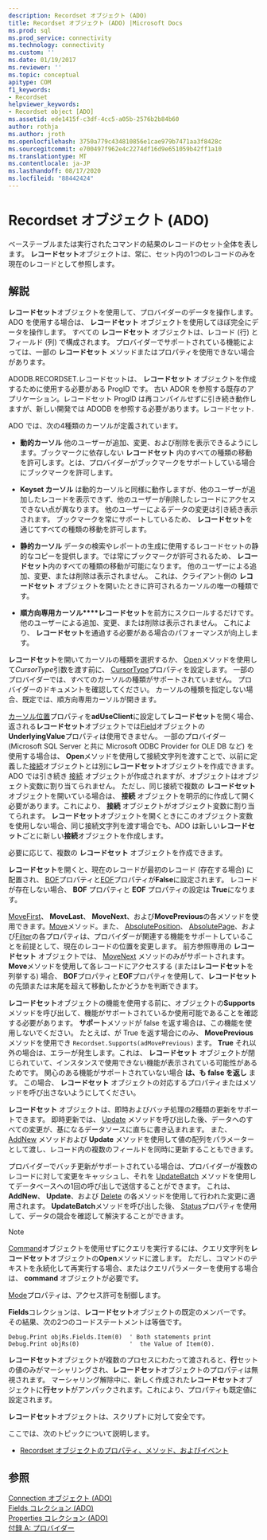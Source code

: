 ```yaml
---
description: Recordset オブジェクト (ADO)
title: Recordset オブジェクト (ADO) |Microsoft Docs
ms.prod: sql
ms.prod_service: connectivity
ms.technology: connectivity
ms.custom: ''
ms.date: 01/19/2017
ms.reviewer: ''
ms.topic: conceptual
apitype: COM
f1_keywords:
- Recordset
helpviewer_keywords:
- Recordset object [ADO]
ms.assetid: ede1415f-c3df-4cc5-a05b-2576b2b84b60
author: rothja
ms.author: jroth
ms.openlocfilehash: 3750a779c434810856e1cae979b7471aa3f8428c
ms.sourcegitcommit: e700497f962e4c2274df16d9e651059b42ff1a10
ms.translationtype: MT
ms.contentlocale: ja-JP
ms.lasthandoff: 08/17/2020
ms.locfileid: "88442424"
---
```

# <a name="recordset-object-ado"></a>Recordset オブジェクト (ADO)
ベーステーブルまたは実行されたコマンドの結果のレコードのセット全体を表します。 **レコードセット**オブジェクトは、常に、セット内の1つのレコードのみを現在のレコードとして参照します。  
  
## <a name="remarks"></a>解説  
 **レコードセット**オブジェクトを使用して、プロバイダーのデータを操作します。 ADO を使用する場合は、 **レコードセット** オブジェクトを使用してほぼ完全にデータを操作します。 すべての **レコードセット** オブジェクトは、レコード (行) とフィールド (列) で構成されます。 プロバイダーでサポートされている機能によっては、一部の **レコードセット** メソッドまたはプロパティを使用できない場合があります。  
  
 ADODB.RECORDSET.レコードセットは、 **レコードセット** オブジェクトを作成するために使用する必要がある ProgID です。 古い ADOR を参照する既存のアプリケーション。レコードセット ProgID は再コンパイルせずに引き続き動作しますが、新しい開発では ADODB を参照する必要があります。レコードセット.  
  
 ADO では、次の4種類のカーソルが定義されています。  
  
-   **動的カーソル** 他のユーザーが追加、変更、および削除を表示できるようにします。ブックマークに依存しない **レコードセット** 内のすべての種類の移動を許可します。とは、プロバイダーがブックマークをサポートしている場合にブックマークを許可します。  
  
-   **Keyset カーソル** は動的カーソルと同様に動作しますが、他のユーザーが追加したレコードを表示できず、他のユーザーが削除したレコードにアクセスできない点が異なります。 他のユーザーによるデータの変更は引き続き表示されます。 ブックマークを常にサポートしているため、 **レコードセット**を通じてすべての種類の移動を許可します。  
  
-   **静的カーソル** データの検索やレポートの生成に使用するレコードセットの静的なコピーを提供します。では常にブックマークが許可されるため、 **レコードセット**内のすべての種類の移動が可能になります。 他のユーザーによる追加、変更、または削除は表示されません。 これは、クライアント側の **レコードセット** オブジェクトを開いたときに許可されるカーソルの唯一の種類です。  
  
-   **順方向専用カーソル****レコードセット**を前方にスクロールするだけです。 他のユーザーによる追加、変更、または削除は表示されません。 これにより、 **レコードセット**を通過する必要がある場合のパフォーマンスが向上します。  
  
 **レコードセット**を開いてカーソルの種類を選択するか、 [Open](../../../ado/reference/ado-api/open-method-ado-recordset.md)メソッドを使用して*CursorType*引数を渡す前に、 [CursorType](../../../ado/reference/ado-api/cursortype-property-ado.md)プロパティを設定します。 一部のプロバイダーでは、すべてのカーソルの種類がサポートされていません。 プロバイダーのドキュメントを確認してください。 カーソルの種類を指定しない場合、既定では、順方向専用カーソルが開きます。  
  
 [カーソル位置](../../../ado/reference/ado-api/cursorlocation-property-ado.md)プロパティを**adUseClient**に設定して**レコードセット**を開く場合、返される**レコードセット**オブジェクトでは[Field](../../../ado/reference/ado-api/field-object.md)オブジェクトの**UnderlyingValue**プロパティは使用できません。 一部のプロバイダー (Microsoft SQL Server と共に Microsoft ODBC Provider for OLE DB など) を使用する場合は、 **Open**メソッドを使用して接続文字列を渡すことで、以前に定義した[接続](../../../ado/reference/ado-api/connection-object-ado.md)オブジェクトとは別に**レコードセット**オブジェクトを作成できます。 ADO では引き続き [接続](../../../ado/reference/ado-api/connection-object-ado.md) オブジェクトが作成されますが、オブジェクトはオブジェクト変数に割り当てられません。 ただし、同じ接続で複数の **レコードセット** オブジェクトを開いている場合は、 **接続** オブジェクトを明示的に作成して開く必要があります。これにより、 **接続** オブジェクトがオブジェクト変数に割り当てられます。 **レコードセット**オブジェクトを開くときにこのオブジェクト変数を使用しない場合、同じ接続文字列を渡す場合でも、ADO は新しい**レコードセット**ごとに新しい**接続**オブジェクトを作成します。  
  
 必要に応じて、複数の **レコードセット** オブジェクトを作成できます。  
  
 **レコードセット**を開くと、現在のレコードが最初のレコード (存在する場合) に配置され、 [BOF](../../../ado/reference/ado-api/bof-eof-properties-ado.md)プロパティと[EOF](../../../ado/reference/ado-api/bof-eof-properties-ado.md)プロパティが**False**に設定されます。 レコードが存在しない場合、 **BOF** プロパティと **EOF** プロパティの設定は **True**になります。  
  
 [MoveFirst](../../../ado/reference/ado-api/movefirst-movelast-movenext-and-moveprevious-methods-ado.md)、 **MoveLast**、 **MoveNext**、および**MovePrevious**の各メソッドを使用できます。[Move](../../../ado/reference/ado-api/move-method-ado.md)メソッド。また、 [AbsolutePosition](../../../ado/reference/ado-api/absoluteposition-property-ado.md)、 [AbsolutePage](../../../ado/reference/ado-api/absolutepage-property-ado.md)、および[Filter](../../../ado/reference/ado-api/filter-property.md)の各プロパティは、プロバイダーが関連する機能をサポートしていることを前提として、現在のレコードの位置を変更します。 前方参照専用の **レコードセット** オブジェクトでは、 [MoveNext](../../../ado/reference/ado-api/movefirst-movelast-movenext-and-moveprevious-methods-ado.md) メソッドのみがサポートされます。 **Move**メソッドを使用して各レコードにアクセスする (または**レコードセット**を列挙する) 場合、 **BOF**プロパティと**EOF**プロパティを使用して、**レコードセット**の先頭または末尾を超えて移動したかどうかを判断できます。  
  
 **レコードセット**オブジェクトの機能を使用する前に、オブジェクトの**Supports**メソッドを呼び出して、機能がサポートされているか使用可能であることを確認する必要があります。 **サポート**メソッドが false を返す場合は、この機能を使用しないでください。 たとえば、が True を返す場合にのみ、 **MovePrevious**メソッドを使用でき `Recordset.Supports(adMovePrevious)` ます。 **True** それ以外の場合は、エラーが発生します。これは、 **レコードセット** オブジェクトが閉じられていて、インスタンスで使用できない機能が表示されている可能性があるためです。 関心のある機能がサポートされていない場合 **は、も false を返し** ます。 この場合、 **レコードセット** オブジェクトの対応するプロパティまたはメソッドを呼び出さないようにしてください。  
  
 **レコードセット** オブジェクトは、即時およびバッチ処理の2種類の更新をサポートできます。 即時更新では、 [Update](../../../ado/reference/ado-api/update-method.md) メソッドを呼び出した後、データへのすべての変更が、基になるデータソースに直ちに書き込まれます。 また、 [AddNew](../../../ado/reference/ado-api/addnew-method-ado.md) メソッドおよび **Update** メソッドを使用して値の配列をパラメーターとして渡し、レコード内の複数のフィールドを同時に更新することもできます。  
  
 プロバイダーでバッチ更新がサポートされている場合は、プロバイダーが複数のレコードに対して変更をキャッシュし、それを [UpdateBatch](../../../ado/reference/ado-api/updatebatch-method.md) メソッドを使用してデータベースへの1回の呼び出しで送信することができます。 これは、 **AddNew**、 **Update**、および [Delete](../../../ado/reference/ado-api/delete-method-ado-recordset.md) の各メソッドを使用して行われた変更に適用されます。 **UpdateBatch**メソッドを呼び出した後、 [Status](../../../ado/reference/ado-api/status-property-ado-recordset.md)プロパティを使用して、データの競合を確認して解決することができます。  
  
> [!NOTE]
>  [Command](../../../ado/reference/ado-api/command-object-ado.md)オブジェクトを使用せずにクエリを実行するには、クエリ文字列を**レコードセット**オブジェクトの**Open**メソッドに渡します。 ただし、コマンドのテキストを永続化して再実行する場合、またはクエリパラメーターを使用する場合は、 **command** オブジェクトが必要です。  
  
 [Mode](../../../ado/reference/ado-api/mode-property-ado.md)プロパティは、アクセス許可を制御します。  
  
 **Fields**コレクションは、**レコードセット**オブジェクトの既定のメンバーです。 その結果、次の2つのコードステートメントは等価です。  
  
```  
Debug.Print objRs.Fields.Item(0)  ' Both statements print   
Debug.Print objRs(0)              '  the Value of Item(0).  
```  
  
 **レコードセット**オブジェクトが複数のプロセスにわたって渡されると、**行**セットの値のみがマーシャリングされ、**レコードセット**オブジェクトのプロパティは無視されます。 マーシャリング解除中に、新しく作成された**レコードセット**オブジェクトに**行セット**がアンパックされます。これにより、プロパティも既定値に設定されます。  
  
 **レコードセット**オブジェクトは、スクリプトに対して安全です。  
  
 ここでは、次のトピックについて説明します。  
  
-   [Recordset オブジェクトのプロパティ、メソッド、およびイベント](../../../ado/reference/ado-api/recordset-object-properties-methods-and-events.md)  
  
## <a name="see-also"></a>参照  
 [Connection オブジェクト (ADO)](../../../ado/reference/ado-api/connection-object-ado.md)   
 [Fields コレクション (ADO)](../../../ado/reference/ado-api/fields-collection-ado.md)   
 [Properties コレクション (ADO)](../../../ado/reference/ado-api/properties-collection-ado.md)   
 [付録 A: プロバイダー](../../../ado/guide/appendixes/appendix-a-providers.md)
